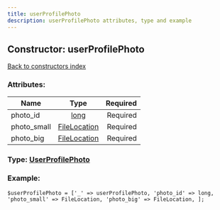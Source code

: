 ```yaml
---
title: userProfilePhoto
description: userProfilePhoto attributes, type and example
---
```

## Constructor: userProfilePhoto  
[Back to constructors index](index.md)



### Attributes:

| Name     |    Type       | Required |
|----------|:-------------:|---------:|
|photo\_id|[long](../types/long.md) | Required|
|photo\_small|[FileLocation](../types/FileLocation.md) | Required|
|photo\_big|[FileLocation](../types/FileLocation.md) | Required|



### Type: [UserProfilePhoto](../types/UserProfilePhoto.md)


### Example:

```
$userProfilePhoto = ['_' => userProfilePhoto, 'photo_id' => long, 'photo_small' => FileLocation, 'photo_big' => FileLocation, ];
```
